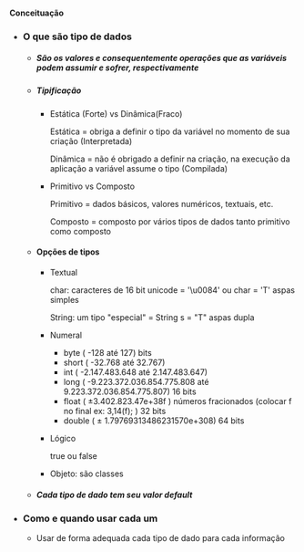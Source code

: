 #### Conceituação

- ### O que são tipo de dados

  - ##### São os valores e consequentemente operações que as variáveis podem assumir e sofrer, respectivamente

  - ##### Tipificação

    - Estática (Forte) vs Dinâmica(Fraco)

      Estática = obriga a definir o tipo da variável no momento de sua criação (Interpretada)

      Dinâmica = não é obrigado a definir na criação, na execução da aplicação a variável assume o tipo (Compilada)

    - Primitivo vs Composto

      Primitivo = dados básicos, valores numéricos, textuais, etc.

      Composto = composto por vários tipos de dados tanto primitivo como composto

  - #### Opções de tipos

    - Textual

      char: caracteres de 16 bit unicode = '\u0084' ou char = 'T' aspas simples

      String: um tipo "especial" = String s = "T" aspas dupla

    - Numeral

      - byte ( -128 até 127) bits
      - short ( -32.768 até 32.767)
      - int ( -2.147.483.648 até 2.147.483.647)
      - long ( -9.223.372.036.854.775.808 até 9.223.372.036.854.775.807) 16 bits
      - float ( ±3.402.823.47e+38f ) números fracionados (colocar f no final ex: 3,14(f); ) 32 bits
      - double ( ± 1.79769313486231570e+308) 64 bits

    - Lógico

      true ou false

    - Objeto: são classes

  - ##### Cada tipo de dado tem seu valor default

- ### Como e quando usar cada um

  - Usar de forma adequada cada tipo de dado para cada informação

  